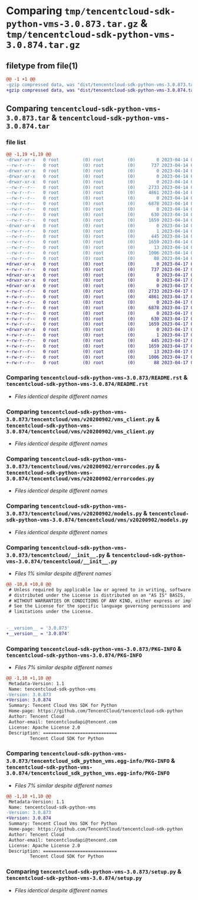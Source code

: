 # Comparing `tmp/tencentcloud-sdk-python-vms-3.0.873.tar.gz` & `tmp/tencentcloud-sdk-python-vms-3.0.874.tar.gz`

## filetype from file(1)

```diff
@@ -1 +1 @@
-gzip compressed data, was "dist/tencentcloud-sdk-python-vms-3.0.873.tar", last modified: Fri Apr 14 01:02:00 2023, max compression
+gzip compressed data, was "dist/tencentcloud-sdk-python-vms-3.0.874.tar", last modified: Mon Apr 17 00:54:06 2023, max compression
```

## Comparing `tencentcloud-sdk-python-vms-3.0.873.tar` & `tencentcloud-sdk-python-vms-3.0.874.tar`

### file list

```diff
@@ -1,19 +1,19 @@
-drwxr-xr-x   0 root         (0) root         (0)        0 2023-04-14 01:02:00.000000 tencentcloud-sdk-python-vms-3.0.873/
--rw-r--r--   0 root         (0) root         (0)      737 2023-04-14 01:01:59.000000 tencentcloud-sdk-python-vms-3.0.873/README.rst
-drwxr-xr-x   0 root         (0) root         (0)        0 2023-04-14 01:02:00.000000 tencentcloud-sdk-python-vms-3.0.873/tencentcloud/
-drwxr-xr-x   0 root         (0) root         (0)        0 2023-04-14 01:02:00.000000 tencentcloud-sdk-python-vms-3.0.873/tencentcloud/vms/
-drwxr-xr-x   0 root         (0) root         (0)        0 2023-04-14 01:02:00.000000 tencentcloud-sdk-python-vms-3.0.873/tencentcloud/vms/v20200902/
--rw-r--r--   0 root         (0) root         (0)     2733 2023-04-14 01:01:59.000000 tencentcloud-sdk-python-vms-3.0.873/tencentcloud/vms/v20200902/vms_client.py
--rw-r--r--   0 root         (0) root         (0)     4861 2023-04-14 01:01:59.000000 tencentcloud-sdk-python-vms-3.0.873/tencentcloud/vms/v20200902/errorcodes.py
--rw-r--r--   0 root         (0) root         (0)        0 2023-04-14 01:01:59.000000 tencentcloud-sdk-python-vms-3.0.873/tencentcloud/vms/v20200902/__init__.py
--rw-r--r--   0 root         (0) root         (0)     6878 2023-04-14 01:01:59.000000 tencentcloud-sdk-python-vms-3.0.873/tencentcloud/vms/v20200902/models.py
--rw-r--r--   0 root         (0) root         (0)        0 2023-04-14 01:01:59.000000 tencentcloud-sdk-python-vms-3.0.873/tencentcloud/vms/__init__.py
--rw-r--r--   0 root         (0) root         (0)      630 2023-04-14 01:01:59.000000 tencentcloud-sdk-python-vms-3.0.873/tencentcloud/__init__.py
--rw-r--r--   0 root         (0) root         (0)     1659 2023-04-14 01:02:00.000000 tencentcloud-sdk-python-vms-3.0.873/PKG-INFO
-drwxr-xr-x   0 root         (0) root         (0)        0 2023-04-14 01:02:00.000000 tencentcloud-sdk-python-vms-3.0.873/tencentcloud_sdk_python_vms.egg-info/
--rw-r--r--   0 root         (0) root         (0)        1 2023-04-14 01:02:00.000000 tencentcloud-sdk-python-vms-3.0.873/tencentcloud_sdk_python_vms.egg-info/dependency_links.txt
--rw-r--r--   0 root         (0) root         (0)      445 2023-04-14 01:02:00.000000 tencentcloud-sdk-python-vms-3.0.873/tencentcloud_sdk_python_vms.egg-info/SOURCES.txt
--rw-r--r--   0 root         (0) root         (0)     1659 2023-04-14 01:02:00.000000 tencentcloud-sdk-python-vms-3.0.873/tencentcloud_sdk_python_vms.egg-info/PKG-INFO
--rw-r--r--   0 root         (0) root         (0)       13 2023-04-14 01:02:00.000000 tencentcloud-sdk-python-vms-3.0.873/tencentcloud_sdk_python_vms.egg-info/top_level.txt
--rw-r--r--   0 root         (0) root         (0)     1006 2023-04-14 01:01:59.000000 tencentcloud-sdk-python-vms-3.0.873/setup.py
--rw-r--r--   0 root         (0) root         (0)       88 2023-04-14 01:02:00.000000 tencentcloud-sdk-python-vms-3.0.873/setup.cfg
+drwxr-xr-x   0 root         (0) root         (0)        0 2023-04-17 00:54:06.000000 tencentcloud-sdk-python-vms-3.0.874/
+-rw-r--r--   0 root         (0) root         (0)      737 2023-04-17 00:54:06.000000 tencentcloud-sdk-python-vms-3.0.874/README.rst
+drwxr-xr-x   0 root         (0) root         (0)        0 2023-04-17 00:54:06.000000 tencentcloud-sdk-python-vms-3.0.874/tencentcloud/
+drwxr-xr-x   0 root         (0) root         (0)        0 2023-04-17 00:54:06.000000 tencentcloud-sdk-python-vms-3.0.874/tencentcloud/vms/
+drwxr-xr-x   0 root         (0) root         (0)        0 2023-04-17 00:54:06.000000 tencentcloud-sdk-python-vms-3.0.874/tencentcloud/vms/v20200902/
+-rw-r--r--   0 root         (0) root         (0)     2733 2023-04-17 00:54:06.000000 tencentcloud-sdk-python-vms-3.0.874/tencentcloud/vms/v20200902/vms_client.py
+-rw-r--r--   0 root         (0) root         (0)     4861 2023-04-17 00:54:06.000000 tencentcloud-sdk-python-vms-3.0.874/tencentcloud/vms/v20200902/errorcodes.py
+-rw-r--r--   0 root         (0) root         (0)        0 2023-04-17 00:54:06.000000 tencentcloud-sdk-python-vms-3.0.874/tencentcloud/vms/v20200902/__init__.py
+-rw-r--r--   0 root         (0) root         (0)     6878 2023-04-17 00:54:06.000000 tencentcloud-sdk-python-vms-3.0.874/tencentcloud/vms/v20200902/models.py
+-rw-r--r--   0 root         (0) root         (0)        0 2023-04-17 00:54:06.000000 tencentcloud-sdk-python-vms-3.0.874/tencentcloud/vms/__init__.py
+-rw-r--r--   0 root         (0) root         (0)      630 2023-04-17 00:54:06.000000 tencentcloud-sdk-python-vms-3.0.874/tencentcloud/__init__.py
+-rw-r--r--   0 root         (0) root         (0)     1659 2023-04-17 00:54:06.000000 tencentcloud-sdk-python-vms-3.0.874/PKG-INFO
+drwxr-xr-x   0 root         (0) root         (0)        0 2023-04-17 00:54:06.000000 tencentcloud-sdk-python-vms-3.0.874/tencentcloud_sdk_python_vms.egg-info/
+-rw-r--r--   0 root         (0) root         (0)        1 2023-04-17 00:54:06.000000 tencentcloud-sdk-python-vms-3.0.874/tencentcloud_sdk_python_vms.egg-info/dependency_links.txt
+-rw-r--r--   0 root         (0) root         (0)      445 2023-04-17 00:54:06.000000 tencentcloud-sdk-python-vms-3.0.874/tencentcloud_sdk_python_vms.egg-info/SOURCES.txt
+-rw-r--r--   0 root         (0) root         (0)     1659 2023-04-17 00:54:06.000000 tencentcloud-sdk-python-vms-3.0.874/tencentcloud_sdk_python_vms.egg-info/PKG-INFO
+-rw-r--r--   0 root         (0) root         (0)       13 2023-04-17 00:54:06.000000 tencentcloud-sdk-python-vms-3.0.874/tencentcloud_sdk_python_vms.egg-info/top_level.txt
+-rw-r--r--   0 root         (0) root         (0)     1006 2023-04-17 00:54:06.000000 tencentcloud-sdk-python-vms-3.0.874/setup.py
+-rw-r--r--   0 root         (0) root         (0)       88 2023-04-17 00:54:06.000000 tencentcloud-sdk-python-vms-3.0.874/setup.cfg
```

### Comparing `tencentcloud-sdk-python-vms-3.0.873/README.rst` & `tencentcloud-sdk-python-vms-3.0.874/README.rst`

 * *Files identical despite different names*

### Comparing `tencentcloud-sdk-python-vms-3.0.873/tencentcloud/vms/v20200902/vms_client.py` & `tencentcloud-sdk-python-vms-3.0.874/tencentcloud/vms/v20200902/vms_client.py`

 * *Files identical despite different names*

### Comparing `tencentcloud-sdk-python-vms-3.0.873/tencentcloud/vms/v20200902/errorcodes.py` & `tencentcloud-sdk-python-vms-3.0.874/tencentcloud/vms/v20200902/errorcodes.py`

 * *Files identical despite different names*

### Comparing `tencentcloud-sdk-python-vms-3.0.873/tencentcloud/vms/v20200902/models.py` & `tencentcloud-sdk-python-vms-3.0.874/tencentcloud/vms/v20200902/models.py`

 * *Files identical despite different names*

### Comparing `tencentcloud-sdk-python-vms-3.0.873/tencentcloud/__init__.py` & `tencentcloud-sdk-python-vms-3.0.874/tencentcloud/__init__.py`

 * *Files 1% similar despite different names*

```diff
@@ -10,8 +10,8 @@
 # Unless required by applicable law or agreed to in writing, software
 # distributed under the License is distributed on an "AS IS" BASIS,
 # WITHOUT WARRANTIES OR CONDITIONS OF ANY KIND, either express or implied.
 # See the License for the specific language governing permissions and
 # limitations under the License.
 
 
-__version__ = '3.0.873'
+__version__ = '3.0.874'
```

### Comparing `tencentcloud-sdk-python-vms-3.0.873/PKG-INFO` & `tencentcloud-sdk-python-vms-3.0.874/PKG-INFO`

 * *Files 7% similar despite different names*

```diff
@@ -1,10 +1,10 @@
 Metadata-Version: 1.1
 Name: tencentcloud-sdk-python-vms
-Version: 3.0.873
+Version: 3.0.874
 Summary: Tencent Cloud Vms SDK for Python
 Home-page: https://github.com/TencentCloud/tencentcloud-sdk-python
 Author: Tencent Cloud
 Author-email: tencentcloudapi@tencent.com
 License: Apache License 2.0
 Description: ============================
         Tencent Cloud SDK for Python
```

### Comparing `tencentcloud-sdk-python-vms-3.0.873/tencentcloud_sdk_python_vms.egg-info/PKG-INFO` & `tencentcloud-sdk-python-vms-3.0.874/tencentcloud_sdk_python_vms.egg-info/PKG-INFO`

 * *Files 7% similar despite different names*

```diff
@@ -1,10 +1,10 @@
 Metadata-Version: 1.1
 Name: tencentcloud-sdk-python-vms
-Version: 3.0.873
+Version: 3.0.874
 Summary: Tencent Cloud Vms SDK for Python
 Home-page: https://github.com/TencentCloud/tencentcloud-sdk-python
 Author: Tencent Cloud
 Author-email: tencentcloudapi@tencent.com
 License: Apache License 2.0
 Description: ============================
         Tencent Cloud SDK for Python
```

### Comparing `tencentcloud-sdk-python-vms-3.0.873/setup.py` & `tencentcloud-sdk-python-vms-3.0.874/setup.py`

 * *Files identical despite different names*

